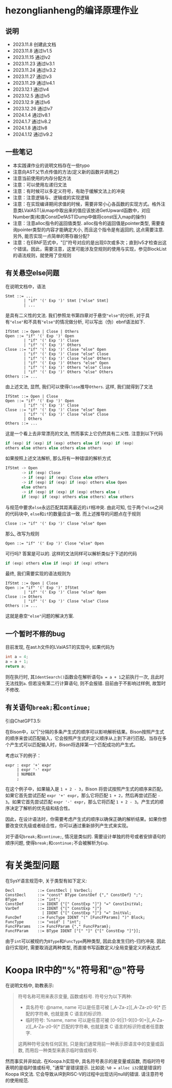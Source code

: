 # hezonglianheng的编译原理作业

## 说明
- 2023.11.8 创建此文档
- 2023.11.8 通过lv1.5
- 2023.11.15 通过lv2
- 2023.11.23 通过lv3.1
- 2023.11.24 通过lv3.2
- 2023.11.27 通过lv3
- 2023.11.29 通过lv4.1
- 2023.12.1 通过lv4
- 2023.12.5 通过lv5
- 2023.12.9 通过lv6
- 2023.12.26 通过lv7
- 2024.1.4 通过lv8.1
- 2024.1.7 通过lv8.2
- 2024.1.8 通过lv8
- 2024.1.12 通过lv9.2

## 一些笔记
- 本实践课作业的说明文档存在一些typo
- 注意向AST父节点传值的方法(定义新的函数并调用之)
- 注意当前使用的内存分配方法
- 注意：可以使用左递归文法
- 注意：有时候可以多定义符号，有助于缓解文法上的冲突
- 注意：注意逻辑与、逻辑或的实现逻辑
- 注意：在实现编译期间求值的时候，需要非常小心各函数的实现方式。格外注意类LValAST(从map中取出来的值应该放进GetUpward函数中，对应Number类)和类ConstDefAST(Dump中做将const压入map的操作)
- 注意：注意alloc指令的返回值类型. alloc指令的返回值是pointer类型, 需要查询pointer类型的内容才能确定大小, 而且这个指令是有返回的, 这点需要注意. 另外, 能否实现一点简单的寄存器分配?
- 注意：在EBNF范式中，"[]"符号对应的是出现0次或多次；直到lv5才检查出这个错误。因此，需要注意，这里可能涉及空规则的使用与实现，参见BlockList的语法规则，就使用了空规则

## 有关悬空else问题
在说明文档中，语法
```ebnf
Stmt ::= ...
        | "if" '(' Exp ')' Stmt ["else" Stmt]
        | ...
```
是具有二义性的文法. 我们参照龙书第四章对于悬空`"else"`的分析, 对于具有`"else"`和不具有`"else"`的情况做分析, 可以写出（伪）ebnf语法如下.
```ebnf
IfStmt ::= Open | Close | Others
Open ::= "if" '(' Exp ')' Open 
        | "if" '(' Exp ')' Close 
        | "if" '(' Exp ')' Others
Close ::= "if" '(' Exp ')' Close "else" Open
        | "if" '(' Exp ')' Close "else" Close
        | "if" '(' Exp ')' Close "else" Others
        | "if" '(' Exp ')' Others "else" Open
        | "if" '(' Exp ')' Others "else" Close
        | "if" '(' Exp ')' Others "else" Others
Others ::= ...
```
由上述文法, 显然, 我们可以使得`Close`推导`Others`. 这样, 我们就得到了文法
```ebnf
IfStmt ::= Open | Close
Open ::= "if" '(' Exp ')' Open 
        | "if" '(' Exp ')' Close
Close ::= "if" '(' Exp ')' Close "else" Open
        | "if" '(' Exp ')' Close "else" Close
        | Others
Others ::= ...
```
这是一个看上去非常漂亮的文法, 然而事实上它仍然具有二义性. 注意到以下代码
```cpp
if (exp) if (exp) if (exp) others else if (exp) if (exp) 
others else others else others else others
```
如果按照上述文法解析, 那么将有一种错误的解析方式
```cpp
IfStmt -> Open
       -> if (exp) Close
       -> if (exp) if (exp) Close else others
       -> if (exp) if (exp) if (exp) others else Open
       else others
       -> if (exp) if (exp) if (exp) others else (
       if (exp) if (exp) others else others) else others
```
与规范中要求`else`永远匹配其距离最近的`if`相冲突. 由此可知, 位于两个`else`之间的代码块中, `else`和`if`的数量应该一致. 而上述推导的问题点在于规则
```ebnf
Close ::= "if" '(' Exp ')' Close "else" Open
```
那么, 改写为规则
```ebnf
Open ::= "if" '(' Exp ')' Close "else" Open
```
可行吗? 答案是可以的. 这样的文法同样可以解析类似于下述的代码
```cpp
if (exp) others else if (exp) if (exp) others
```
最终, 我们需要实现的语法规则为
```ebnf
IfStmt ::= Open | Close
Open ::= "if" '(' Exp ')' IfStmt 
        | "if" '(' Exp ')' Close "else" Open
Close ::= Others
        | "if" '(' Exp ')' Close "else" Close
Others ::= ...
```
这就是悬空`"else"`问题的解决方案.

## 一个暂时不修的bug
目前发现, 在ast.h文件的LValAST的实现中, 如果代码为
```c
int a = 4;
a = a + 1;
return a;
```
则在执行时, 其`IdentSearch()`函数会在解析语句`a = a + 1`之前执行一次, 且此时无法找到`a`. 但若没有第二行计算语句, 则不会报错. 目前由于不影响过样例, 故暂时不修改. 
## 有关语句`break;`和`continue;`
引自ChatGPT3.5:

在Bison中，以“|”分隔的多条产生式的顺序可以影响解析结果。Bison按照产生式的顺序来尝试匹配输入，它会按照产生式的定义顺序从上到下进行匹配。当存在多个产生式可以匹配输入时，Bison将选择第一个匹配成功的产生式。

考虑以下的例子：

```bison
expr : expr '+' expr
     | expr '-' expr
     | NUMBER
     ;
```

在这个例子中，如果输入是 `1 + 2 - 3`，Bison 将尝试按照产生式的顺序来匹配。如果它首先尝试匹配 `expr '+' expr`，那么它将匹配 `1 + 2`，然后再尝试匹配 `- 3`。如果它首先尝试匹配 `expr '-' expr`，那么它将匹配 `1 + 2 - 3`。产生式的顺序决定了解析的优先级和结合性。

因此，在设计语法时，你需要考虑产生式的顺序以确保正确的解析结果。如果你想要改变优先级或者结合性，你可以通过重新排列产生式来实现。

对于语句`break;`和`continue;`, 情况是类似的. 需要设计单独的符号或者安排语句的顺序问题, 使得`break;`和`continue;`不会被解析为`Exp`.

# 有关类型问题
在SysY语言规范中, 关于类型有如下定义:
```ebnf
Decl          ::= ConstDecl | VarDecl;
ConstDecl     ::= "const" BType ConstDef {"," ConstDef} ";";
BType         ::= "int";
ConstDef      ::= IDENT {"[" ConstExp "]"} "=" ConstInitVal;
VarDef        ::= IDENT {"[" ConstExp "]"}
                | IDENT {"[" ConstExp "]"} "=" InitVal;
FuncDef       ::= FuncType IDENT "(" [FuncFParams] ")" Block;
FuncType      ::= "void" | "int";
FuncFParams   ::= FuncFParam {"," FuncFParam};
FuncFParam    ::= BType IDENT ["[" "]" {"[" ConstExp "]"}];
```
由于`int`可以被规约为`BType`和`FuncType`两种类型, 因此会发生归约-归约冲突. 因此自行实现时, 需要取消这两种类型, 而直接书写函数定义/全局变量定义的表达式.

# Koopa IR中的"%"符号和"@"符号
在说明文档中, 助教表示:
> 符号名称可用来表示变量, 函数或标号. 符号分为以下两种:
> - 具名符号: @name, name 可以是任意可被 [_A-Za-z][_A-Za-z0-9]* 匹配的字符串, 也就是类 C 语言的标识符.
> - 临时符号: %name, name 可以是任意可被 [0-9]|[1-9][0-9]+|[_A-Za-z][_A-Za-z0-9]* 匹配的字符串, 也就是类 C 语言的标识符或者任意数字.
> 
> 这两种符号没有任何区别, 只是我们通常用前一种表示原语言中的变量或函数, 而用后一种类型来表示临时值或标号.

然而事实并非如此. 在Koopa.h实现中, 具名符号表示的是变量或函数, 而临时符号表明的是临时值或标号, "通常"是错误提示. 比如说: 
```%0 = alloc i32```就是错误的Koopa IR文法. 它会导致从IR到RISC-V的过程中出现访问null的错误. 请注意符号的使用规范.